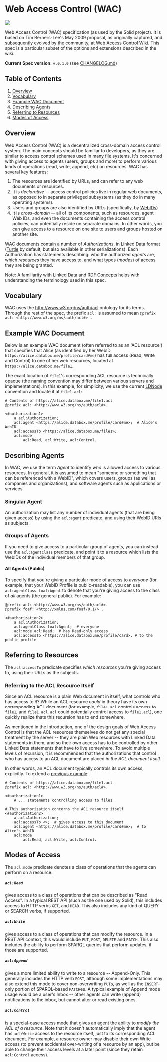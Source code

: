 # Web Access Control (WAC)
[![](https://img.shields.io/badge/project-Solid-7C4DFF.svg?style=flat-square)](https://github.com/solid/solid)

Web Access Control (WAC) specification (as used by the Solid project). It
is based on Tim Berners-Lee's May 2009 proposal, as originally captured, and
subsequently evolved by the community, at
[Web Access Control Wiki](https://www.w3.org/wiki/WebAccessControl). This spec
is a particular subset of the options and extensions described in the wiki.

**Current Spec version:** `v.0.1.0` (see [CHANGELOG.md](CHANGELOG.md))

## Table of Contents

1. [Overview](#overview)
2. [Vocabulary](#vocabulary)
3. [Example WAC Document](#example-wac-document)
4. [Describing Agents](#describing-agents)
5. [Referring to Resources](#referring-to-resources)
6. [Modes of Access](#modes-of-access)

## Overview

Web Access Control (WAC) is a decentralized cross-domain access control system.
The main concepts should be familiar to developers, as they are similar to
access control schemes used in many file systems. It's concerned with giving
access to agents (users, groups and more) to perform various kinds of operations
(read, write, append, etc) on resources. WAC has several key features:

1. The resources are identified by URLs, and can refer to any web documents or
  resources.
2. It is *declarative* -- access control policies live in regular web documents,
  as opposed to in separate privileged subsystems (as they do in many operating
  systems).
3. Users and groups are also identified by URLs (specifically, by
  [WebIDs](https://github.com/solid/solid-spec#identity))
4. It is *cross-domain* -- all of its components, such as resources, agent Web
  IDs, and even the documents containing the access control policies, can
  potentially reside on separate domains. In other words, you can give access
  to a resource on one site to users and groups hosted on another site.

WAC documents contain a number of *Authorizations*, in Linked Data format
([Turtle](http://www.w3.org/TR/turtle/) by default, but also available in other
serializations). Each Authorization has statements describing: who the
authorized *agents* are, which *resources* they have access to, and what types
(*modes*) of access they are being granted.

Note: A familiarity with Linked Data and
[RDF Concepts](http://www.w3.org/TR/rdf11-concepts/) helps with understanding
the terminology used in this spec.

## Vocabulary

WAC uses the http://www.w3.org/ns/auth/acl ontology for its terms. Through the
rest of the spec, the prefix `acl:` is assumed to mean
`@prefix acl: <http://www.w3.org/ns/auth/acl#> .`

## Example WAC Document

Below is an example WAC document (often referred to as an 'ACL resource') that
specifies that Alice (as identified by her WebID
`https://alice.databox.me/profile/card#me`) has full access (Read, Write and
Control) to one of her web resources, located at
`https://alice.databox.me/file1`.

The exact location of `file1`'s corresponding ACL resource is
technically opaque (the naming convention may differ between various servers
and implementations). In this example, for simplicity, we use the current
[LDNode](https://github.com/linkeddata/ldnode) convention and locate it
at `file1.acl`:

```ttl
# Contents of https://alice.databox.me/file1.acl
@prefix acl: <http://www.w3.org/ns/auth/acl#>.

<#authorization1>
    a acl:Authorization;
    acl:agent <https://alice.databox.me/profile/card#me>;  # Alice's WebID
    acl:accessTo <https://alice.databox.me/file1>;
    acl:mode
        acl:Read, acl:Write, acl:Control.
```

## Describing Agents

In WAC, we use the term *Agent* to identify *who* is allowed access to various
resources. In general, it is assumed to mean "someone or something that can
be referenced with a WebID", which covers users, groups (as well as companies
and organizations), and software agents such as applications or services.

### Singular Agent

An authorization may list any number of individual agents (that are being given
access) by using the `acl:agent` predicate, and using their WebID URIs as
subjects.

### Groups of Agents

If you need to give access to a particular group of agents, you can instead use
the `acl:agentClass` predicate, and point it to a resource which lists the
WebIDs of the individual members of that group.

#### All Agents (Public)

To specify that you're giving a particular mode of access to *everyone*
(for example, that your WebID Profile is public-readable), you can use
`acl:agentClass foaf:Agent` to denote that you're giving access to the class
of *all* agents (the general public). For example:

```ttl
@prefix acl: <http://www.w3.org/ns/auth/acl#>.
@prefix foaf: <http://xmlns.com/foaf/0.1/> .

<#authorization2>
    a acl:Authorization;
    acl:agentClass foaf:Agent;  # everyone
    acl:mode acl:Read;  # has Read-only access
    acl:accessTo <https://alice.databox.me/profile/card>. # to the public profile
```

## Referring to Resources

The `acl:accessTo` predicate specifies *which resources* you're giving access
to, using their URLs as the subjects.

### Referring to the ACL Resource Itself

Since an ACL resource is a plain Web document in itself, what controls who
has access to *it*? While an ACL resource *could* in theory have its own
corresponding ACL document (for example, `file1.acl` controls access to `file1`,
and `file1.acl.acl` could potentially control access to `file1.acl`), one
quickly realize thats this recursion has to end somewhere.

As mentioned in the Introduction, one of the design goals of Web Access Control
is that the ACL resources themselves do not get any special treatment by
the server -- they are plain Web resources with Linked Data statements in them,
and so their own access has to be controlled by other Linked Data statements
that have to live somewhere. To avoid multiple levels of recursion, it is
recommended that the authorizations that control who has access to an ACL
document are placed *in the ACL document itself*.

In other words, an ACL document typically controls its own access, explicitly.
To extend a [previous example](#example-wac-document):

```ttl
# Contents of https://alice.databox.me/file1.acl
@prefix acl: <http://www.w3.org/ns/auth/acl#>.

<#authorization1>
    # ... statements controlling access to file1

# This authorization concerns the ACL resource itself
<#authorization2>
    a acl:Authorization;
    acl:accessTo <>;  # gives access to this document
    acl:agent <https://alice.databox.me/profile/card#me>;  # to Alice's WebID
    acl:mode
        acl:Read, acl:Write, acl:Control.
```

## Modes of Access

The `acl:mode` predicate denotes a class of operations that the agents can
perform on a resource.

##### `acl:Read`
gives access to a class of operations that can be described as "Read
Access". In a typical REST API (such as the one used by Solid), this includes
access to HTTP verbs `GET`, and `HEAD`. This also includes any kind of
QUERY or SEARCH verbs, if supported.

##### `acl:Write`
gives access to a class of operations that can modify the resource. In a REST
API context, this would include `PUT`, `POST`, `DELETE` and `PATCH`. This also
includes the ability to perform SPARQL queries that perform updates, if those
are supported.

##### `acl:Append`
gives a more limited ability to write to a resource -- Append-Only. This
generally includes the HTTP verb `POST`, although some implementations may
also extend this mode to cover non-overwriting `PUT`s, as well as the
`INSERT`-only portion of SPARQL-based `PATCH`es. A typical example of Append
mode usage would be a user's Inbox -- other agents can write (append)
notifications to the inbox, but cannot alter or read existing ones.

##### `acl:Control`
is a special-case access mode that gives an agent the ability to *modify the
ACL of a resource*. Note that it doesn't automatically imply that the agent
has `acl:Write` access to the resource itself, just to its corresponding ACL
document. For example, a resource owner may disable their own Write access
(to prevent accidental over-writing of a resource by an app), but be able to
change their access levels at a later point (since they retain `acl:Control`
access).
